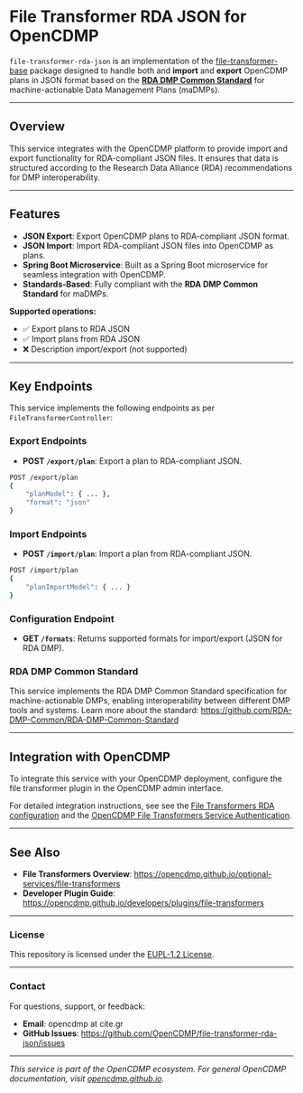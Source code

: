 # File Transformer RDA JSON for OpenCDMP

`file-transformer-rda-json` is an implementation of the [file-transformer-base](https://github.com/OpenCDMP/file-transformer-base) package designed to handle both and **import** and **export** OpenCDMP plans in JSON format based on the **[RDA DMP Common Standard](https://github.com/RDA-DMP-Common/RDA-DMP-Common-Standard)** for machine-actionable Data Management Plans (maDMPs).

---

## Overview

This service integrates with the OpenCDMP platform to provide import and export functionality for RDA-compliant JSON files. It ensures that data is structured according to the Research Data Alliance (RDA) recommendations for DMP interoperability.

---

## Features

- **JSON Export**: Export OpenCDMP plans to RDA-compliant JSON format.
- **JSON Import**: Import RDA-compliant JSON files into OpenCDMP as plans.
- **Spring Boot Microservice**: Built as a Spring Boot microservice for seamless integration with OpenCDMP.
- **Standards-Based**: Fully compliant with the **RDA DMP Common Standard** for maDMPs.

**Supported operations:**
- ✅ Export plans to RDA JSON
- ✅ Import plans from RDA JSON
- ❌ Description import/export (not supported)
---

## Key Endpoints

This service implements the following endpoints as per `FileTransformerController`:

### Export Endpoints

- **POST `/export/plan`**: Export a plan to RDA-compliant JSON.

```bash
POST /export/plan
{
    "planModel": { ... },
    "format": "json"
}
```

### Import Endpoints

- **POST `/import/plan`**: Import a plan from RDA-compliant JSON.

```bash
POST /import/plan
{
    "planImportModel": { ... }
}
```

### Configuration Endpoint

- **GET `/formats`**: Returns supported formats for import/export (JSON for RDA DMP).

### RDA DMP Common Standard
This service implements the RDA DMP Common Standard specification for machine-actionable DMPs, enabling interoperability between different DMP tools and systems. Learn more about the standard: https://github.com/RDA-DMP-Common/RDA-DMP-Common-Standard

---

## Integration with OpenCDMP

To integrate this service with your OpenCDMP deployment, configure the file transformer plugin in the OpenCDMP admin interface.

For detailed integration instructions, see see the [File Transformers RDA configuration](https://opencdmp.github.io/getting-started/configuration/backend/file-transformers/#rda-file-transformer) and the [OpenCDMP File Transformers Service Authentication](https://opencdmp.github.io/getting-started/configuration/backend/#file-transformer-service-authentication).

---

## See Also

- **File Transformers Overview**: https://opencdmp.github.io/optional-services/file-transformers
- **Developer Plugin Guide**: https://opencdmp.github.io/developers/plugins/file-transformers

---

### License
This repository is licensed under the [EUPL-1.2 License](LICENSE).

---
### Contact

For questions, support, or feedback:

- **Email**: opencdmp at cite.gr
- **GitHub Issues**: https://github.com/OpenCDMP/file-transformer-rda-json/issues
---

*This service is part of the OpenCDMP ecosystem. For general OpenCDMP documentation, visit [opencdmp.github.io](https://opencdmp.github.io).*

